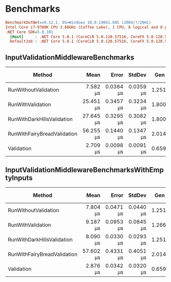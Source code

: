 # Benchmarks

```ini
BenchmarkDotNet=v0.12.1, OS=Windows 10.0.19041.685 (2004/?/20H1)
Intel Core i7-9700K CPU 3.60GHz (Coffee Lake), 1 CPU, 8 logical and 8 physical cores
.NET Core SDK=5.0.101
  [Host]     : .NET Core 5.0.1 (CoreCLR 5.0.120.57516, CoreFX 5.0.120.57516), X64 RyuJIT
  DefaultJob : .NET Core 5.0.1 (CoreCLR 5.0.120.57516, CoreFX 5.0.120.57516), X64 RyuJIT
```

## InputValidationMiddlewareBenchmarks

|                      Method |      Mean |     Error |    StdDev |  Gen 0 |  Gen 1 | Gen 2 | Allocated |
|---------------------------- |----------:|----------:|----------:|-------:|-------:|------:|----------:|
|        RunWithoutValidation |  7.582 μs | 0.0384 μs | 0.0359 μs | 1.2512 | 0.0153 |     - |   7.66 KB |
|           RunWithValidation | 25.451 μs | 0.3457 μs | 0.3234 μs | 1.8005 | 0.0305 |     - |  10.96 KB |
|  RunWithDarkHillsValidation | 27.645 μs | 0.3295 μs | 0.3082 μs | 1.8005 | 0.0305 |     - |  11.11 KB |
| RunWithFairyBreadValidation | 56.255 μs | 0.1440 μs | 0.1347 μs | 2.0142 |      - |     - |  12.27 KB |
|                  Validation |  2.709 μs | 0.0098 μs | 0.0091 μs | 0.6599 | 0.0038 |     - |   4.05 KB |

## InputValidationMiddlewareBenchmarksWithEmptyInputs

|                      Method |      Mean |     Error |    StdDev |  Gen 0 |  Gen 1 | Gen 2 | Allocated |
|---------------------------- |----------:|----------:|----------:|-------:|-------:|------:|----------:|
|        RunWithoutValidation |  7.804 μs | 0.0471 μs | 0.0440 μs | 1.2512 | 0.0153 |     - |   7.64 KB |
|           RunWithValidation |  9.187 μs | 0.0953 μs | 0.0845 μs | 1.2665 | 0.0153 |     - |    7.8 KB |
|  RunWithDarkHillsValidation |  8.090 μs | 0.0330 μs | 0.0293 μs | 1.2512 | 0.0153 |     - |   7.64 KB |
| RunWithFairyBreadValidation | 57.602 μs | 0.4331 μs | 0.4051 μs | 2.0142 |      - |     - |  12.25 KB |
|                  Validation |  2.876 μs | 0.0342 μs | 0.0320 μs | 0.6599 | 0.0038 |     - |   4.05 KB |
